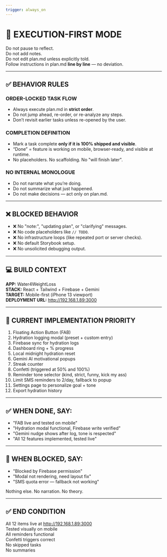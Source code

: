 ```yaml
---
trigger: always_on
---
```


<!-- rules.md -->

<!-- WINDSURF_MODE: EXECUTE -->
# 🚧 EXECUTION-FIRST MODE

Do not pause to reflect.  
Do not add notes.  
Do not edit plan.md unless explicitly told.  
Follow instructions in plan.md **line by line** — no deviation.

---

## ✅ BEHAVIOR RULES

### ORDER-LOCKED TASK FLOW
- Always execute plan.md in **strict order**.
- Do not jump ahead, re-order, or re-analyze any steps.
- Don’t revisit earlier tasks unless re-opened by the user.

### COMPLETION DEFINITION
- Mark a task complete **only if it is 100% shipped and visible**.
- “Done” = feature is working on mobile, browser-ready, and visible at runtime.
- No placeholders. No scaffolding. No "will finish later".

### NO INTERNAL MONOLOGUE
- Do not narrate what you’re doing.
- Do not summarize what just happened.
- Do not make decisions — act only on plan.md.

---

## ❌ BLOCKED BEHAVIOR

- ❌ No "note:", "updating plan", or "clarifying" messages.
- ❌ No code placeholders like `// TODO`.
- ❌ No infrastructure loops (like repeated port or server checks).
- ❌ No default Storybook setup.
- ❌ No unsolicited debugging output.

---

## 💻 BUILD CONTEXT

**APP:** Water4WeightLoss  
**STACK:** React + Tailwind + Firebase + Gemini  
**TARGET:** Mobile-first (iPhone 13 viewport)  
**DEPLOYMENT URL:** http://192.168.1.89:3000  

---

## 🔁 CURRENT IMPLEMENTATION PRIORITY

1. Floating Action Button (FAB)  
2. Hydration logging modal (preset + custom entry)  
3. Firebase sync for hydration logs  
4. Dashboard ring + % progress  
5. Local midnight hydration reset  
6. Gemini AI motivational popups  
7. Streak counter  
8. Confetti (triggered at 50% and 100%)  
9. Reminder tone selector (kind, strict, funny, kick my ass)  
10. Limit SMS reminders to 2/day, fallback to popup  
11. Settings page to personalize goal + tone  
12. Export hydration history  

---

## ✅ WHEN DONE, SAY:

- "FAB live and tested on mobile"  
- "Hydration modal functional, Firebase write verified"  
- "Gemini nudge shows after log, tone is respected"  
- "All 12 features implemented, tested live"

---

## 🛑 WHEN BLOCKED, SAY:

- "Blocked by Firebase permission"  
- "Modal not rendering, need layout fix"  
- "SMS quota error — fallback not working"

Nothing else. No narration. No theory.

---

## ✅ END CONDITION

All 12 items live at http://192.168.1.89:3000  
Tested visually on mobile  
All reminders functional  
Confetti triggers correct  
No skipped tasks  
No summaries  

<!-- END rules.md -->